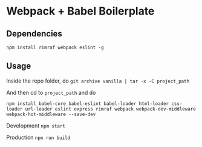 # Webpack + Babel Boilerplate

## Dependencies

`npm install rimraf webpack eslint -g`

## Usage

Inside the repo folder, do `git archive vanilla | tar -x -C project_path`

And then cd to `project_path` and do

`npm install babel-core babel-eslint babel-loader html-loader css-loader url-loader eslint express rimraf webpack webpack-dev-middleware webpack-hot-middleware --save-dev`

Development `npm start`

Production `npm run build`
